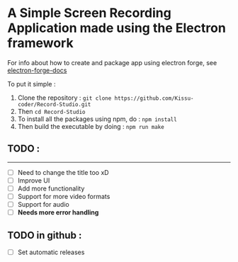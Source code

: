 # A Simple Screen Recording Application made using the Electron framework

For info about how to create and package app using electron forge, see [electron-forge-docs](https://github.com/electron-forge/electron-forge-docs)

To put it simple : 
1. Clone the repository : ``git clone https://github.com/Kissu-coder/Record-Studio.git``
2. Then ``cd Record-Studio``
3. To install all the packages using npm, do : ``npm install``
4. Then build the executable by doing : ``npm run make``

## TODO :
<hr>

- [ ] Need to change the title too xD
- [ ] Improve UI
- [ ] Add more functionality
- [ ] Support for more video formats
- [ ] Support for audio
- [ ] **Needs more error handling**

## TODO in github : 
- [ ] Set automatic releases